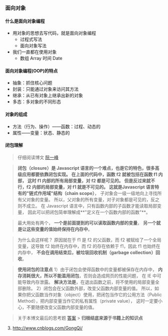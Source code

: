 ### 面向对象

#### 什么是面向对象编程

- 用对象的思想去写代码，就是面向对象编程
  - 过程式写法
  - 面向对象写法
- 我们一直都在使用对象
  - 数组 Array 时间 Date

#### 面向对象编程(OOP)的特点

- 抽象：抓住核心问题
- 封装：只能通过对象来访问其方法
- 继承：从已有对象上继承出新的对象
- 多态：多对象的不同形态

#### 对象的组成

- 方法（行为、操作）——函数：过程、动态的
- 属性——变量：状态、静态的

#### 闭包理解

> 仔细阅读博文
> [阮一峰](http://www.ruanyifeng.com/blog/2009/08/learning_javascript_closures.html)

> **闭包（closure）**是 Javascript 语言的一个难点，也是它的特色，很多高级应用都要依靠闭包实现。
> 在上面的代码中，函数 f2 就被包括在函数 f1 内部，
> 这时 f1 内部的所有局部变量，对 f2 都是可见的。
> 但是反过来就不行，f2 内部的局部变量，对 f1 就是不可见的。
> 这就是**Javascript 语言特有的"链式作用域"结构（chain scope）**，
> 子对象会一级一级地向上寻找所有父对象的变量。
> 所以，父对象的所有变量，对子对象都是可见的，反之则不成立。
> 在 Javascript 语言中，只有函数内部的子函数才能读取局部变量，
> 因此可以把闭包简单理解成**"定义在一个函数内部的函数"**。

> 最大用处有两个，
> **一个是前面提到的可以读取函数内部的变量**，
> **另一个就是让这些变量的值始终保持在内存中**。

> 为什么会这样呢？
> 原因就在于 f1 是 f2 的父函数，而 f2 被赋给了一个全局变量，这导致 f2 始终在内存中，而 f2 的存在依赖于 f1，因此 f1 也始终在内存中，
> **不会在调用结束后，被垃圾回收机制（garbage collection）回收**。

> **使用闭包的注意点**
> 1）由于闭包会使得函数中的变量都被保存在内存中，
> **内存消耗很大，所以不能滥用闭包**，否则会造成网页的性能问题，
> 在 IE 中可能导致内存泄露。
> **解决方法是**，在退出函数之前，将不使用的局部变量全部删除。
> 2）闭包会在父函数外部，改变父函数内部变量的值。
> 所以，如果你把父函数当作对象（object）使用，把闭包当作它的公用方法（Public Method），把内部变量当作它的私有属性（private value），
> 这时一定要小心，不要随便改变父函数内部变量的值。

> 关于本博文最后的思考题
> [答案](http://www.cnblogs.com/GongQi/p/4041460.html) > **归根结底来源于书籍上的知识点**

3. http://www.cnblogs.com/GongQi/
